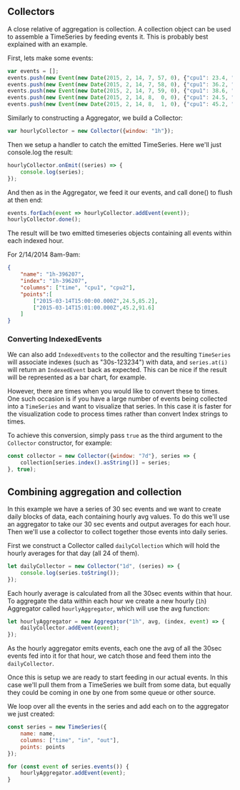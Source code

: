 ## Collectors

A close relative of aggregation is collection. A collection object can be used to assemble a TimeSeries by feeding events it. This is probably best explained with an example.

First, lets make some events:

```javascript
var events = [];
events.push(new Event(new Date(2015, 2, 14, 7, 57, 0), {"cpu1": 23.4, "cpu2": 55.1}));
events.push(new Event(new Date(2015, 2, 14, 7, 58, 0), {"cpu1": 36.2, "cpu2": 45.6}));
events.push(new Event(new Date(2015, 2, 14, 7, 59, 0), {"cpu1": 38.6, "cpu2": 65.2}));
events.push(new Event(new Date(2015, 2, 14, 8,  0, 0), {"cpu1": 24.5, "cpu2": 85.2}));
events.push(new Event(new Date(2015, 2, 14, 8,  1, 0), {"cpu1": 45.2, "cpu2": 91.6}));
```

Similarly to constructing a Aggregator, we build a Collector:

```javascript
var hourlyCollector = new Collector({window: "1h"});
```

Then we setup a handler to catch the emitted TimeSeries. Here we'll just console.log the result:

```javascript
hourlyCollector.onEmit((series) => {
    console.log(series);
});
```

And then as in the Aggregator, we feed it our events, and call done() to flush at then end:

```javascript
events.forEach(event => hourlyCollector.addEvent(event));
hourlyCollector.done();
```

The result will be two emitted timeseries objects containing all events within each indexed hour.

For 2/14/2014 8am-9am:
```json
{
    "name": "1h-396207",
    "index": "1h-396207",
    "columns": ["time", "cpu1", "cpu2"],
    "points":[
        ["2015-03-14T15:00:00.000Z",24.5,85.2],
        ["2015-03-14T15:01:00.000Z",45.2,91.6]
    ]
}
```

### Converting IndexedEvents

We can also add `IndexedEvents` to the collector and the resulting `TimeSeries` will associate indexes (such as "30s-123234") with data, and `series.at(i)` will return an `IndexedEvent` back as expected. This can be nice if the result will be represented as a bar chart, for example.

However, there are times when you would like to convert these to times. One such occasion is if you have a large number of events being collected into a `TimeSeries` and want to visualize that series. In this case it is faster for the visualization code to process times rather than convert Index strings to times.

To achieve this conversion, simply pass `true` as the third argument to the `Collector` constructor, for example:

```js
const collector = new Collector({window: "7d"}, series => {
    collection[series.index().asString()] = series;
}, true);
```


## Combining aggregation and collection

In this example we have a series of 30 sec events and we want to create daily blocks of data, each containing hourly avg values. To do this we'll use an aggregator to take our 30 sec events and output averages for each hour. Then we'll use a collector to collect together those events into daily series.

First we construct a Collector called `dailyCollection` which will hold the hourly averages for that day (all 24 of them).

```javascript
let dailyCollector = new Collector("1d", (series) => {
    console.log(series.toString());
});
```

Each hourly average is calculated from all the 30sec events within that hour. To aggregate the data within each hour we create a new hourly (`1h`) Aggregator called `hourlyAggregator`, which will use the avg function:

```javascript
let hourlyAggregator = new Aggregator("1h", avg, (index, event) => {
    dailyCollector.addEvent(event);
});
```

As the hourly aggregator emits events, each one the avg of all the 30sec events fed into it for that hour, we catch those and feed them into the `dailyCollector`.

Once this is setup we are ready to start feeding in our actual events. In this case we'll pull them from a TimeSeries we built from some data, but equally they could be coming in one by one from some queue or other source.

We loop over all the events in the series and add each on to the aggregator we just created:

```javascript
const series = new TimeSeries({
    name: name,
    columns: ["time", "in", "out"],
    points: points
});

for (const event of series.events()) {
    hourlyAggregator.addEvent(event);
}
```
